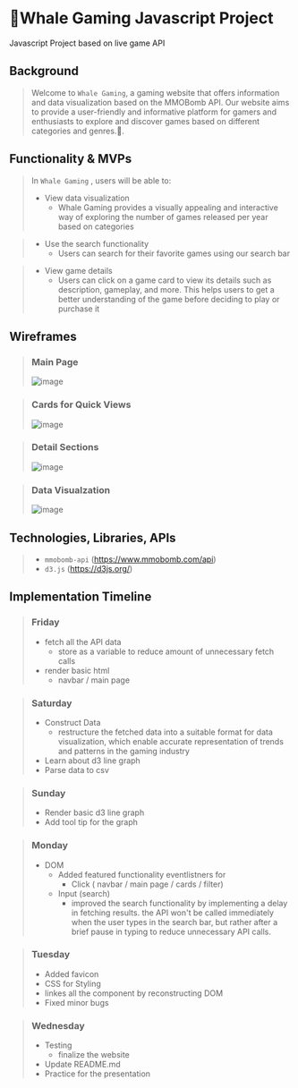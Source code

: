 # 🐳Whale Gaming Javascript Project
Javascript  Project based on live game API




## Background
> Welcome to `Whale Gaming`, a gaming website that offers information and data visualization based on the MMOBomb API. Our website aims to provide a user-friendly and informative platform for gamers and enthusiasts to explore and discover games based on different categories and genres.🐋.





## Functionality & MVPs
> In  `Whale Gaming` , users will be able to:
> - View data visualization
>   - Whale Gaming provides a visually appealing and interactive way of exploring the number of games released per year based on categories

> - Use the search functionality
>   -  Users can search for their favorite games using our search bar

> - View game details
>   - Users can click on a game card to view its details such as description, gameplay, and more. This helps users to get a better understanding of the game before deciding to play or purchase it

## Wireframes
> ### Main Page
>![image](https://user-images.githubusercontent.com/106133580/225347911-77703b4a-d1fd-41ae-a4db-2c4b4bc72d1b.png)


> ### Cards for Quick Views 
> ![image](https://user-images.githubusercontent.com/106133580/225348069-9148d092-97c0-4077-812d-70c7c2775246.png)


> ### Detail Sections 
> ![image](https://user-images.githubusercontent.com/106133580/225348352-847bfc8f-ad42-49b6-b286-47e34cfa10e3.png)


> ### Data Visualzation 
> ![image](https://user-images.githubusercontent.com/106133580/225348426-4131a92e-1a79-4242-b7ca-8e5e581ae2d5.png)





## Technologies, Libraries, APIs
> -  `mmobomb-api` (https://www.mmobomb.com/api)
> - `d3.js` (https://d3js.org/)



## Implementation Timeline
> ### Friday
> - fetch all the API data
>   - store as a variable to reduce amount of unnecessary fetch calls
> - render basic html
>   - navbar / main page

> ### Saturday
> - Construct Data
>   - restructure the fetched data into a suitable format for data visualization, which enable accurate representation of trends and patterns in the gaming industry
> - Learn about d3 line graph 
> - Parse data to csv

> ### Sunday
> - Render basic d3 line graph
> - Add tool tip for the graph 

> ### Monday
> - DOM
>   - Added featured functionality eventlistners for 
>      - Click ( navbar / main page / cards / filter)
>   - Input (search)
>      - improved the search functionality by implementing a delay in fetching results. the API won't be called immediately when the user types in the search bar, but rather after a brief pause in typing to reduce unnecessary API calls.  

> ### Tuesday
> - Added favicon
> - CSS for Styling
> - linkes all the component by reconstructing DOM
> - Fixed minor bugs


> ### Wednesday
> - Testing
>   - finalize the website
> - Update README.md 
> - Practice for the presentation 


